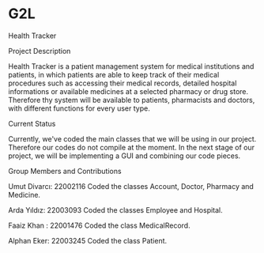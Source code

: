 # G2L

Health Tracker

Project Description

Health Tracker is a patient management system for medical institutions and patients, in which patients are able to  keep track of their medical procedures such as accessing their medical records, detailed hospital informations or available medicines at a selected pharmacy or drug store. Therefore thy system will be available to patients, pharmacists and doctors, with different functions for every user type.

Current Status

Currently, we've coded the main classes that we will be using in our project. Therefore our codes do not compile at the moment.
In the next stage of our project, we will be implementing a GUI and combining our code pieces.

Group Members and Contributions

Umut Divarcı: 22002116
Coded the classes Account, Doctor, Pharmacy and Medicine.

Arda Yıldız: 22003093
Coded the classes Employee and Hospital.

Faaiz Khan : 22001476
Coded the class MedicalRecord.

Alphan Eker: 22003245
Coded the class Patient.



